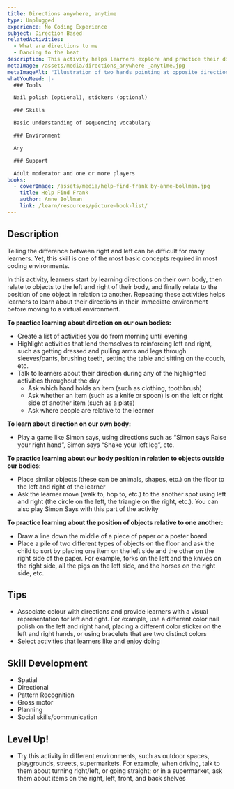 ```yaml
---
title: Directions anywhere, anytime
type: Unplugged
experience: No Coding Experience
subject: Direction Based
relatedActivities:
  - What are directions to me
  - Dancing to the beat
description: This activity helps learners explore and practice their directions.
metaImage: /assets/media/directions_anywhere-_anytime.jpg
metaImageAlt: "Illustration of two hands pointing at opposite directions "
whatYouNeed: |-
  ### Tools

  Nail polish (optional), stickers (optional)

  ### Skills

  Basic understanding of sequencing vocabulary

  ### Environment

  Any

  ### Support

  Adult moderator and one or more players
books:
  - coverImage: /assets/media/help-find-frank by-anne-bollman.jpg
    title: Help Find Frank
    author: Anne Bollman
    link: /learn/resources/picture-book-list/
---
```

## Description

Telling the difference between right and left can be difficult for many learners. Yet, this skill is one of the most basic concepts required in most coding environments. 

In this activity, learners start by learning directions on their own body, then relate to objects to the left and right of their body, and finally relate to the position of one object in relation to another. Repeating these activities helps learners to learn about their directions in their immediate environment before moving to a virtual environment.

**To practice learning about direction on our own bodies:**

* Create a list of activities you do from morning until evening
* Highlight activities that lend themselves to reinforcing left and right, such as getting dressed and pulling arms and legs through sleeves/pants, brushing teeth, setting the table and sitting on the couch, etc.
* Talk to learners about their direction during any of the highlighted activities throughout the day
  * Ask which hand holds an item (such as clothing, toothbrush)
  * Ask whether an item (such as a knife or spoon) is on the left or right side of another item (such as a plate)
  * Ask where people are relative to the learner 

**To learn about direction on our own body:**

* Play a game like Simon says, using directions such as “Simon says Raise your right hand”, Simon says “Shake your left leg”, etc.

**To practice learning about our body position in relation to objects outside our bodies:**

* Place similar objects (these can be animals, shapes, etc.) on the floor to the left and right of the learner
* Ask the learner move (walk to, hop to, etc.) to the another spot using left and right (the circle on the left, the triangle on the right, etc.). You can also play Simon Says with this part of the activity

**To practice learning about the position of objects relative to one another:**

* Draw a line down the middle of a piece of paper or a poster board
* Place a pile of two different types of objects on the floor and ask the child to sort by placing one item on the left side and the other on the right side of the paper. For example, forks on the left and the knives on the right side, all the pigs on the left side, and the horses on the right side, etc.

## Tips

* Associate colour with directions and provide learners with a visual representation for left and right. For example, use a different color nail polish on the left and right hand, placing a different color sticker on the left and right hands, or using bracelets that are two distinct colors
* Select activities that learners like and enjoy doing

## Skill Development

* Spatial 
* Directional 
* Pattern Recognition
* Gross motor 
* Planning
* Social skills/communication

## Level Up!

* Try this activity in different environments, such as outdoor spaces, playgrounds, streets, supermarkets. For example, when driving, talk to them about turning right/left, or going straight; or in a supermarket, ask them about items on the right, left, front, and back shelves
